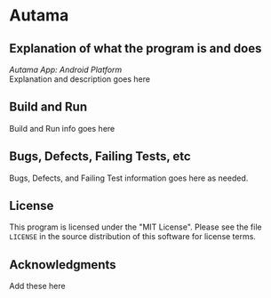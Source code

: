 # Autama

## Explanation of what the program is and does
_Autama App: Android Platform_  
Explanation and description goes here

## Build and Run  

Build and Run info goes here 


## Bugs, Defects, Failing Tests, etc

Bugs, Defects, and Failing Test information goes here as needed.


## License

This program is licensed under the "MIT License".  Please
see the file `LICENSE` in the source distribution of this
software for license terms.  

## Acknowledgments  

Add these here



